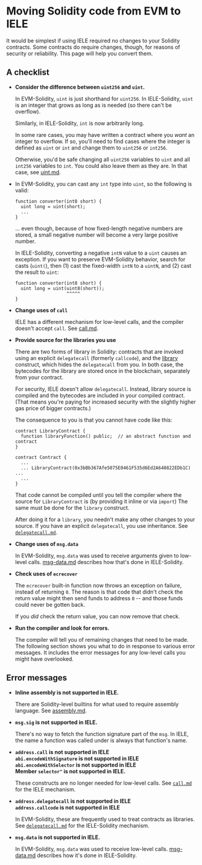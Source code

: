 # Moving Solidity code from EVM to IELE

It would be simplest if using IELE required no changes to your
Solidity contracts. Some contracts do require changes, though, for
reasons of security or reliability. This page will help you convert
them.

## A checklist

* **Consider the difference between `uint256` and `uint`.**
  
  In EVM-Solidity, `uint` is just shorthand for `uint256`. 
  In IELE-Solidity, `uint` is an integer that grows as long
  as is needed (so there can't be overflow).
  
  Similarly, in IELE-Solidity, `int` is now arbitrarily long.
  
  In some rare cases, you may have written a contract where you
  *want* an integer to overflow. If so, you'll need to find cases
  where the integer is defined as `uint` or `int` and change them
  to `uint256` or `int256`. 
  
  Otherwise, you'd be safe changing all `uint256` variables to `uint`
  and all `int256` variables to `int`. You could also leave them as
  they are. In that case, see [uint.md](uint.md).
  
* In EVM-Solidity, you can cast any `int` type into `uint`, so
  the following is valid:
  
      function converter(int8 short) { 
        uint long = uint(short);
        ...
      }
  
  ... even though, because of how fixed-length negative numbers are
  stored, a small negative number will become a very large positive
  number.
    
  In IELE-Solidity, converting a negative `intN` value to a `uint`
  causes an exception. If you want to preserve EVM-Solidity behavior,
  search for casts (`uint(`), then (1) cast the fixed-width `intN` to a
  `uintN`, and (2) cast the result to `uint`:
    
      function converter(int8 short) { 
        uint long = uint(uint8(short));
                         ^^^^^
      }

* **Change uses of `call`**

  IELE has a different mechanism for low-level calls, and the compiler
  doesn't accept `call`.  See [call.md](call.md).

* **Provide source for the libraries you use**

  There are two forms of library in Solidity: contracts that are
  invoked using an explicit `delegatecall` (formerly `callcode`), and
  the
  [library](http://solidity.readthedocs.io/en/v0.4.24/contracts.html#libraries)
  construct, which hides the `delegatecall` from you. In both case,
  the bytecodes for the library are stored once in the blockchain,
  separately from your contract.

  For security, IELE doesn't allow `delegatecall`. Instead, library
  source is compiled and the bytecodes are included in your compiled
  contract. (That means you're paying for increased security with the
  slightly higher gas price of bigger contracts.)

  The consequence to you is that you cannot have code like this:
  
      contract LibraryContract {
        function libraryFunction() public;  // an abstract function and contract
      }
      
      contract Contract {
        ...
        ... LibraryContract(0x3bBb367Afe5075E0461F535d6Ed2A640822EDb1C) ...
        ...
      }

  That code cannot be compiled until you tell the compiler where
  the source for `LibraryContract` is (by providing it inline
  or via `import`) The same must be done for the `library` construct.
  
  After doing it for a `library`, you needn't make any other changes
  to your source. If you have an explicit `delegatecall`, you use
  inheritance. See 
  [`delegatecall.md`](delegatecall.md).

* **Change uses of `msg.data`**

  In EVM-Solidity, `msg.data` was used to receive arguments given to low-level
  calls. [msg-data.md](msg-data.md) describes how that's done in
  IELE-Solidity.

* **Check uses of `ecrecover`**
  
  The `ecrecover` built-in function now throws an exception on
  failure, instead of returning `0`. The reason is that code that
  didn't check the return value might then send funds to address `0` --
  and those funds could never be gotten back.
  
  If you *did* check the return value, you can now remove that check.

* **Run the compiler and look for errors.**

  The compiler will tell you of remaining changes that need to be
  made. The following section shows you what to do in response to 
  various error messages. It includes the error messages for any
  low-level calls you might have overlooked.

## Error messages

* **Inline assembly is not supported in IELE.**

  There are Solidity-level builtins for what
  used to require assembly language. See 
  [assembly.md](assembly.md). 

* **`msg.sig` is not supported in IELE.**
  
  There's no way to fetch the function signature part of the `msg`.
  In IELE, the name a function was called under is always that
  function's name.

* **`address.call` is not supported in IELE**    
  **`abi.encodeWithSignature` is not supported in IELE**    
  **`abi.encodeWithSelector` is not supported in IELE**   
  **Member `selector"` is not supported in IELE.**
  
  These constructs are no longer needed for low-level calls. 
  See [`call.md`](call.md) for the IELE mechanism. 

* **`address.delegatecall` is not supported in IELE**    
  **`address.callcode` is not supported in IELE**

  In EVM-Solidity, these are frequently used to treat contracts as
  libraries. See [`delegatecall.md`](delegatecall.md) for the
  IELE-Solidity mechanism.

* **`msg.data` is not supported in IELE.**
  
  In EVM-Solidity, `msg.data` was used to receive low-level
  calls. [msg-data.md](msg-data.md) describes how it's done in
  IELE-Solidity.

